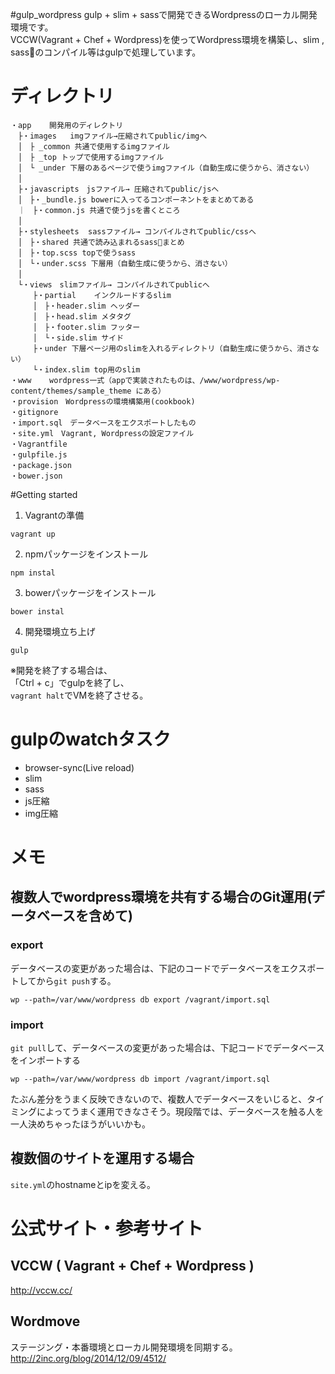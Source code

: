 #gulp_wordpress
gulp + slim + sassで開発できるWordpressのローカル開発環境です。  
VCCW(Vagrant + Chef + Wordpress)を使ってWordpress環境を構築し、slim , sassのコンパイル等はgulpで処理しています。  

# ディレクトリ
```
・app	開発用のディレクトリ
　├・images	imgファイル→圧縮されてpublic/imgへ
　│　├ _common 共通で使用するimgファイル
　│　├ _top トップで使用するimgファイル
　│　└ _under 下層のあるページで使うimgファイル（自動生成に使うから、消さない）
　│
　├・javascripts　jsファイル→ 圧縮されてpublic/jsへ
　│　├・_bundle.js bowerに入ってるコンポーネントをまとめてある
　｜　├・common.js 共通で使うjsを書くところ
　│
　├・stylesheets	sassファイル→ コンパイルされてpublic/cssへ
　│　├・shared 共通で読み込まれるsassまとめ
　│　├・top.scss topで使うsass
　│　└・under.scss 下層用（自動生成に使うから、消さない）
　│
　└・views　slimファイル→ コンパイルされてpublicへ
　　　├・partial	インクルードするslim
　　　│　├・header.slim ヘッダー
　　　│　├・head.slim メタタグ
　　　│　├・footer.slim フッター
　　　│　└・side.slim サイド
　　　├・under 下層ページ用のslimを入れるディレクトリ（自動生成に使うから、消さない）
　　　└・index.slim top用のslim
・www	wordpress一式（appで実装されたものは、/www/wordpress/wp-content/themes/sample_theme にある）
・provision　Wordpressの環境構築用(cookbook)  
・gitignore  
・import.sql　データベースをエクスポートしたもの  
・site.yml　Vagrant, Wordpressの設定ファイル  
・Vagrantfile  
・gulpfile.js  
・package.json  
・bower.json  

```

#Getting started
1. Vagrantの準備
```
vagrant up
```
2. npmパッケージをインストール
```
npm instal
```
3. bowerパッケージをインストール
```
bower instal
```
4. 開発環境立ち上げ
```
gulp
```

※開発を終了する場合は、  
「Ctrl + c」でgulpを終了し、  
`vagrant halt`でVMを終了させる。

# gulpのwatchタスク
- browser-sync(Live reload)  
- slim  
- sass  
- js圧縮  
- img圧縮  

# メモ
## 複数人でwordpress環境を共有する場合のGit運用(データベースを含めて)
### export
データベースの変更があった場合は、下記のコードでデータベースをエクスポートしてから`git push`する。  
```
wp --path=/var/www/wordpress db export /vagrant/import.sql
```

### import
`git pull`して、データベースの変更があった場合は、下記コードでデータベースをインポートする
```
wp --path=/var/www/wordpress db import /vagrant/import.sql
```
たぶん差分をうまく反映できないので、複数人でデータベースをいじると、タイミングによってうまく運用できなさそう。現段階では、データベースを触る人を一人決めちゃったほうがいいかも。

## 複数個のサイトを運用する場合
`site.yml`のhostnameとipを変える。

# 公式サイト・参考サイト
## VCCW ( Vagrant + Chef + Wordpress )
<http://vccw.cc/>

## Wordmove
ステージング・本番環境とローカル開発環境を同期する。  
<http://2inc.org/blog/2014/12/09/4512/>  

